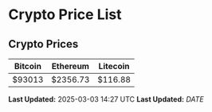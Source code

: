 # Crypto Price List

## Crypto Prices
| Bitcoin | Ethereum | Litecoin |
| ------- | -------- | -------- |
| $93013 | $2356.73 | $116.88 |
**Last Updated:** 2025-03-03 14:27 UTC
**Last Updated:** $DATE$
